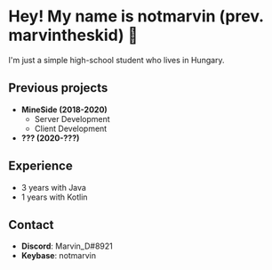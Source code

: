 # Hey! My name is notmarvin (prev. marvintheskid) 👋
I'm just a simple high-school student who lives in Hungary.

## Previous projects
* **MineSide (2018-2020)**
  * Server Development
  * Client Development
* **??? (2020-???)**

## Experience
* 3 years with Java
* 1 years with Kotlin

## Contact
- **Discord**: Marvin_D#8921
- **Keybase**: notmarvin
